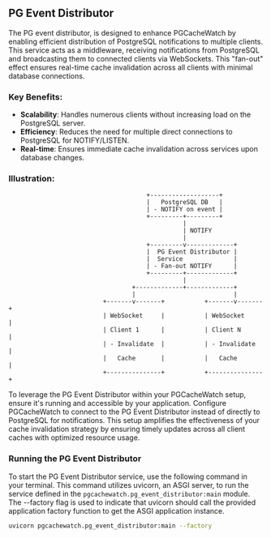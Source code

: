 ## PG Event Distributor

The PG event distributor, is designed to enhance PGCacheWatch by enabling efficient distribution of PostgreSQL notifications to multiple clients. This service acts as a middleware, receiving notifications from PostgreSQL and broadcasting them to connected clients via WebSockets. This "fan-out" effect ensures real-time cache invalidation across all clients with minimal database connections.

###  Key Benefits:

- **Scalability**: Handles numerous clients without increasing load on the PostgreSQL server.
- **Efficiency**: Reduces the need for multiple direct connections to PostgreSQL for NOTIFY/LISTEN.
- **Real-time**: Ensures immediate cache invalidation across services upon database changes.

### Illustration:

```
                                      +-------------------+
                                      |   PostgreSQL DB   |
                                      | - NOTIFY on event |
                                      +---------+---------+
                                                |
                                                | NOTIFY
                                                |
                                      +---------v-------------+
                                      |  PG Event Distributor |
                                      |  Service              |
                                      | - Fan-out NOTIFY      |
                                      +---------+-------------+
                                                |
                                  +-------------+-------------+
                                  |                           |
                          +-------v-------+           +-------v-------+
                          | WebSocket     |           | WebSocket     |
                          | Client 1      |           | Client N      |
                          | - Invalidate  |           | - Invalidate  |
                          |   Cache       |           |   Cache       |
                          +---------------+           +---------------+
```

To leverage the PG Event Distributor within your PGCacheWatch setup, ensure it's running and accessible by your application. Configure PGCacheWatch to connect to the PG Event Distributor instead of directly to PostgreSQL for notifications. This setup amplifies the effectiveness of your cache invalidation strategy by ensuring timely updates across all client caches with optimized resource usage.

### Running the PG Event Distributor
To start the PG Event Distributor service, use the following command in your terminal. This command utilizes uvicorn, an ASGI server, to run the service defined in the `pgcachewatch.pg_event_distributor:main` module. The --factory flag is used to indicate that uvicorn should call the provided application factory function to get the ASGI application instance.

```bash
uvicorn pgcachewatch.pg_event_distributor:main --factory
```
